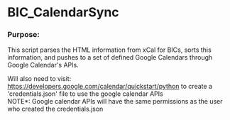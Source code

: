 # BIC_CalendarSync

### Purpose: 
This script parses the HTML information from xCal for BICs, sorts this information, and pushes to a set of defined Google Calendars through Google Calendar's APIs. <br />

Will also need to visit: https://developers.google.com/calendar/quickstart/python to create a 'credentials.json' file to use the google calendar APIs<br />
NOTE*: Google calendar APIs will have the same permissions as the user who created the credentials.json
